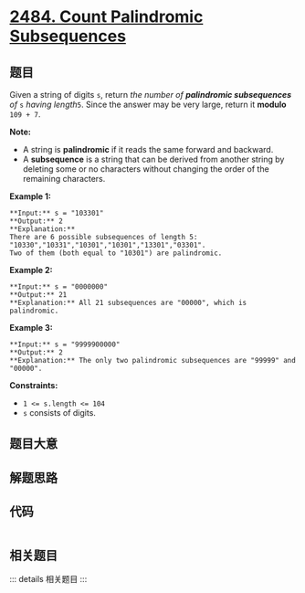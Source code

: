 # [2484. Count Palindromic Subsequences](https://leetcode.com/problems/count-palindromic-subsequences)

## 题目

Given a string of digits `s`, return _the number of **palindromic
subsequences** of_ `s` _having length_`5`. Since the answer may be very large,
return it **modulo** `109 + 7`.

**Note:**

  * A string is **palindromic** if it reads the same forward and backward.
  * A **subsequence** is a string that can be derived from another string by deleting some or no characters without changing the order of the remaining characters.



**Example 1:**

    
    
    **Input:** s = "103301"
    **Output:** 2
    **Explanation:** 
    There are 6 possible subsequences of length 5: "10330","10331","10301","10301","13301","03301". 
    Two of them (both equal to "10301") are palindromic.
    

**Example 2:**

    
    
    **Input:** s = "0000000"
    **Output:** 21
    **Explanation:** All 21 subsequences are "00000", which is palindromic.
    

**Example 3:**

    
    
    **Input:** s = "9999900000"
    **Output:** 2
    **Explanation:** The only two palindromic subsequences are "99999" and "00000".
    



**Constraints:**

  * `1 <= s.length <= 104`
  * `s` consists of digits.


## 题目大意

## 解题思路

## 代码

```javascript

```

## 相关题目

::: details 相关题目
:::
